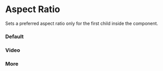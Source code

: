 # Aspect Ratio

Sets a preferred aspect ratio only for the first child inside the component.

<Playground />

<Usage />

<Api />

<GlobalConfig />

<Examples />

### Default

<Example value="default" />

### Video

<Example value="video" />

### More

<Example value="more" />

<Checklist 
    accessibility={false}
    bidirectionality="N/A"
    cssParts="N/A"
    cssVariables="N/A"
    documentation={true}
    examples={true}
    events="N/A"
    keyboard="N/A"
    methods="N/A"
    playground={false}
    properties={true}
    skeleton={false}
    slots={true}
/>

<LastModified />
